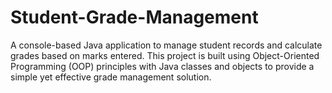 # Student-Grade-Management
A console-based Java application to manage student records and calculate grades based on marks entered. This project is built using Object-Oriented Programming (OOP) principles with Java classes and objects to provide a simple yet effective grade management solution.
